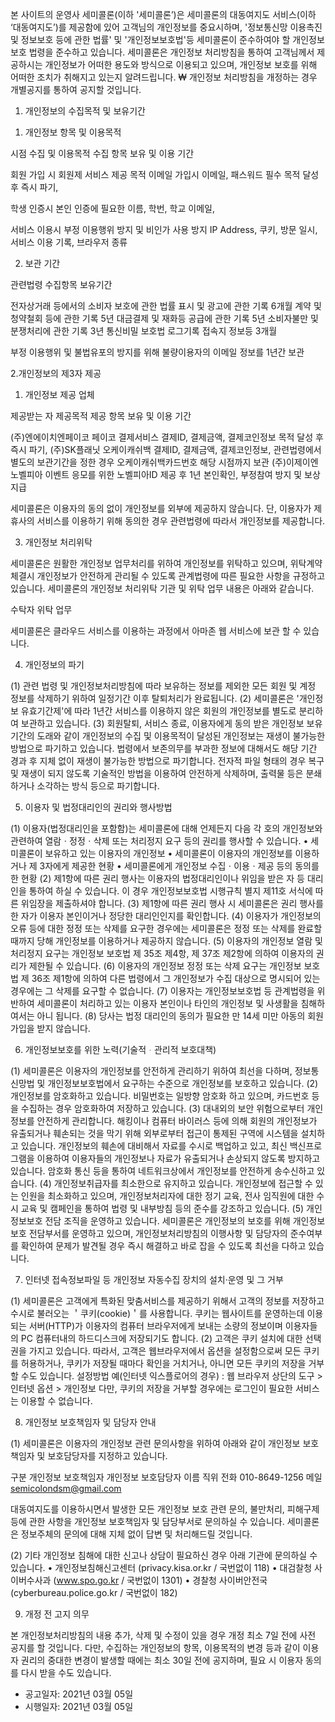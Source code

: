 본 사이트의 운영사 세미콜론(이하 '세미콜론’)은 세미콜론의 대동여지도 서비스(이하 ‘대동여지도’)를 제공함에 있어 고객님의 개인정보를 중요시하며, '정보통신망 이용촉진 및 정보보호 등에 관한 법률' 및 '개인정보보호법'등 세미콜론이 준수하여야 할 개인정보 보호 법령을 준수하고 있습니다. 세미콜론은 개인정보 처리방침을 통하여 고객님께서 제공하시는 개인정보가 어떠한 용도와 방식으로 이용되고 있으며, 개인정보 보호를 위해 어떠한 조치가 취해지고 있는지 알려드립니다. ₩ 개인정보 처리방침을 개정하는 경우 개별공지를 통하여 공지할 것입니다.

1. 개인정보의 수집목적 및 보유기간

1) 개인정보 항목 및 이용목적

시점 수집 및 이용목적 수집 항목 보유 및 이용 기간

회원 가입 시 회원제 서비스 제공 목적 이메일 가입시 이메일, 패스워드 필수 목적 달성 후 즉시 파기,

학생 인증시 본인 인증에 필요한 이름, 학번, 학교 이메일,

서비스 이용시 부정 이용행위 방지 및 비인가 사용 방지 IP Address, 쿠키, 방문 일시, 서비스 이용 기록, 브라우저 종류 

2) 보관 기간

관련법령 수집항목 보유기간

전자상거래 등에서의 소비자 보호에 관한 법률 표시 및 광고에 관한 기록 6개월
계약 및 청약철회 등에 관한 기록 5년
대금결제 및 재화등 공급에 관한 기록 5년
소비자불만 및 분쟁처리에 관한 기록 3년
통신비밀 보호법 로그기록 접속지 정보등 3개월

부정 이용행위 및 불법유포의 방지를 위해 불량이용자의 이메일 정보를 1년간 보관

2.개인정보의 제3자 제공

1) 개인정보 제공 업체

제공받는 자 제공목적 제공 항목 보유 및 이용 기간

(주)엔에이치엔페이코 페이코 결제서비스 결제ID, 결제금액, 결제코인정보 목적 달성 후 즉시 파기,
(주)SK플래닛 오케이캐쉬백 결제ID, 결제금액, 결제코인정보, 관련법령에서 별도의 보관기간을 정한 경우
오케이캐쉬백카드번호 해당 시점까지 보관
(주)이제이엔 노벨피아 이벤트 응모를 위한 노벨피아ID 제공 후 1년
본인확인, 부정참여 방지 및 보상 지급

세미콜론은 이용자의 동의 없이 개인정보를 외부에 제공하지 않습니다. 단, 이용자가 제휴사의 서비스를 이용하기 위해 동의한 경우 관련법령에 따라서 개인정보를 제공합니다.

3. 개인정보 처리위탁

세미콜론은 원활한 개인정보 업무처리를 위하여 개인정보를 위탁하고 있으며, 위탁계약 체결시 개인정보가 안전하게 관리될 수 있도록 관계법령에 따른 필요한 사항을 규정하고 있습니다. 세미콜론의 개인정보 처리위탁 기관 및 위탁 업무 내용은 아래와 같습니다. 

수탁자 위탁 업무

세미콜론은 클라우드 서비스를 이용하는 과정에서 아마존 웹 서비스에 보관 할 수 있습니다.

4. 개인정보의 파기

(1) 관련 법령 및 개인정보처리방침에 따라 보유하는 정보를 제외한 모든 회원 및 계정 정보를 삭제하기 위하여 일정기간 이후 탈퇴처리가 완료됩니다.
(2) 세미콜론은 '개인정보 유효기간제'에 따라 1년간 서비스를 이용하지 않은 회원의 개인정보를 별도로 분리하여 보관하고 있습니다.
(3) 회원탈퇴, 서비스 종료, 이용자에게 동의 받은 개인정보 보유기간의 도래와 같이 개인정보의 수집 및 이용목적이 달성된 개인정보는 재생이 불가능한 방법으로 파기하고 있습니다. 법령에서 보존의무를 부과한 정보에 대해서도 해당 기간 경과 후 지체 없이 재생이 불가능한 방법으로 파기합니다.
전자적 파일 형태의 경우 복구 및 재생이 되지 않도록 기술적인 방법을 이용하여 안전하게 삭제하며, 출력물 등은 분쇄하거나 소각하는 방식 등으로 파기합니다.

5. 이용자 및 법정대리인의 권리와 행사방법

(1) 이용자(법정대리인을 포함함)는 세미콜론에 대해 언제든지 다음 각 호의 개인정보와 관련하여 열람ㆍ정정ㆍ삭제 또는 처리정지 요구 등의 권리를 행사할 수 있습니다.
• 세미콜론이 보유하고 있는 이용자의 개인정보
• 세미콜론이 이용자의 개인정보를 이용하거나 제 3자에게 제공한 현황
• 세미콜론에게 개인정보 수집ㆍ이용ㆍ제공 등의 동의를 한 현황
(2) 제1항에 따른 권리 행사는 이용자의 법정대리인이나 위임을 받은 자 등 대리인을 통하여 하실 수 있습니다.
이 경우 개인정보보호법 시행규칙 별지 제11호 서식에 따른 위임장을 제출하셔야 합니다.
(3) 제1항에 따른 권리 행사 시 세미콜론은 권리 행사를 한 자가 이용자 본인이거나 정당한 대리인인지를 확인합니다.
(4) 이용자가 개인정보의 오류 등에 대한 정정 또는 삭제를 요구한 경우에는 세미콜론은 정정 또는 삭제를 완료할 때까지 당해 개인정보를 이용하거나 제공하지 않습니다.
(5) 이용자의 개인정보 열람 및 처리정지 요구는 개인정보 보호법 제 35조 제4항, 제 37조 제2항에 의하여 이용자의 권리가 제한될 수 있습니다.
(6) 이용자의 개인정보 정정 또는 삭제 요구는 개인정보 보호법 제 36조 제1항에 의하여 다른 법령에서 그 개인정보가 수집 대상으로 명시되어 있는 경우에는 그 삭제를 요구할 수 없습니다.
(7) 이용자는 개인정보보호법 등 관계법령을 위반하여 세미콜론이 처리하고 있는 이용자 본인이나 타인의 개인정보 및 사생활을 침해하여서는 아니 됩니다.
(8) 당사는 법정 대리인의 동의가 필요한 만 14세 미만 아동의 회원가입을 받지 않습니다.

6. 개인정보보호를 위한 노력(기술적ᆞ관리적 보호대책)

(1) 세미콜론은 이용자의 개인정보를 안전하게 관리하기 위하여 최선을 다하며, 정보통신망법 및 개인정보보호법에서 요구하는 수준으로 개인정보를 보호하고 있습니다.
(2) 개인정보를 암호화하고 있습니다. 비밀번호는 일방향 암호화 하고 있으며, 카드번호 등을 수집하는 경우 암호화하여 저장하고 있습니다.
(3) 대내외의 보안 위험으로부터 개인정보를 안전하게 관리합니다.
해킹이나 컴퓨터 바이러스 등에 의해 회원의 개인정보가 유출되거나 훼손되는 것을 막기 위해 외부로부터 접근이 통제된 구역에 시스템을 설치하고 있습니다. 개인정보의 훼손에 대비해서 자료를 수시로 백업하고 있고, 최신 백신프로그램을 이용하여 이용자들의 개인정보나 자료가 유출되거나 손상되지 않도록 방지하고 있습니다. 암호화 통신 등을 통하여 네트워크상에서 개인정보를 안전하게 송수신하고 있습니다.
(4) 개인정보취급자를 최소한으로 유지하고 있습니다. 개인정보에 접근할 수 있는 인원을 최소화하고 있으며, 개인정보처리자에 대한 정기 교육, 전사 임직원에 대한 수시 교육 및 캠페인을 통하여 법령 및 내부방침 등의 준수를 강조하고 있습니다.
(5) 개인정보보호 전담 조직을 운영하고 있습니다. 세미콜론은 개인정보의 보호를 위해 개인정보보호 전담부서를 운영하고 있으며, 개인정보처리방침의 이행사항 및 담당자의 준수여부를 확인하여 문제가 발견될 경우 즉시 해결하고 바로 잡을 수 있도록 최선을 다하고 있습니다.

7. 인터넷 접속정보파일 등 개인정보 자동수집 장치의 설치·운영 및 그 거부

(1) 세미콜론은 고객에게 특화된 맞춤서비스를 제공하기 위해서 고객의 정보를 저장하고 수시로 불러오는 ＇쿠키(cookie)＇를 사용합니다. 쿠키는 웹사이트를 운영하는데 이용되는 서버(HTTP)가 이용자의 컴퓨터 브라우저에게 보내는 소량의 정보이며 이용자들의 PC 컴퓨터내의 하드디스크에 저장되기도 합니다.
(2) 고객은 쿠키 설치에 대한 선택권을 가지고 있습니다. 따라서, 고객은 웹브라우저에서 옵션을 설정함으로써 모든 쿠키를 허용하거나, 쿠키가 저장될 때마다 확인을 거치거나, 아니면 모든 쿠키의 저장을 거부할 수도 있습니다.
설정방법 예(인터넷 익스플로어의 경우) : 웹 브라우저 상단의 도구 > 인터넷 옵션 > 개인정보
다만, 쿠키의 저장을 거부할 경우에는 로그인이 필요한 서비스는 이용할 수 없습니다.

8. 개인정보 보호책임자 및 담당자 안내

(1) 세미콜론은 이용자의 개인정보 관련 문의사항을 위하여 아래와 같이 개인정보 보호책임자 및 보호담당자를 지정하고 있습니다.

구분 개인정보 보호책임자 개인정보 보호담당자
이름 
직위 
전화 010-8649-1256
메일 semicolondsm@gmail.com

대동여지도를 이용하시면서 발생한 모든 개인정보 보호 관련 문의, 불만처리, 피해구제 등에 관한 사항을 개인정보 보호책임자 및 담당부서로 문의하실 수 있습니다. 세미콜론은 정보주체의 문의에 대해 지체 없이 답변 및 처리해드릴 것입니다.

(2) 기타 개인정보 침해에 대한 신고나 상담이 필요하신 경우 아래 기관에 문의하실 수 있습니다.
• 개인정보침해신고센터 (privacy.kisa.or.kr / 국번없이 118)
• 대검찰청 사이버수사과 (www.spo.go.kr / 국번없이 1301)
• 경찰청 사이버안전국 (cyberbureau.police.go.kr / 국번없이 182)

9. 개정 전 고지 의무

본 개인정보처리방침의 내용 추가, 삭제 및 수정이 있을 경우 개정 최소 7일 전에 사전 공지를 할 것입니다.
다만, 수집하는 개인정보의 항목, 이용목적의 변경 등과 같이 이용자 권리의 중대한 변경이 발생할 때에는 최소 30일 전에 공지하며, 필요 시 이용자 동의를 다시 받을 수도 있습니다.

- 공고일자: 2021년 03월 05일
- 시행일자: 2021년 03월 05일
